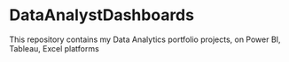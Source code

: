 # DataAnalystDashboards
This repository contains my Data Analytics portfolio projects, on Power BI, Tableau, Excel platforms
